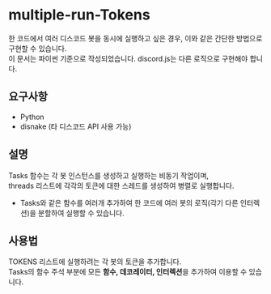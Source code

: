 # multiple-run-Tokens
한 코드에서 여러 디스코드 봇을 동시에 실행하고 싶은 경우, 이와 같은 간단한 방법으로 구현할 수 있습니다.<br/>
이 문서는 파이썬 기준으로 작성되었습니다. discord.js는 다른 로직으로 구현해야 합니다.

## 요구사항
- Python
- disnake (타 디스코드 API 사용 가능)

## 설명
Tasks 함수는 각 봇 인스턴스를 생성하고 실행하는 비동기 작업이며,<br/>
threads 리스트에 각각의 토큰에 대한 스레드를 생성하여 병렬로 실행합니다.<br/>
+ Tasks와 같은 함수를 여러개 추가하여 한 코드에 여러 봇의 로직(각기 다른 인터렉션)을 분할하여 실행할 수 있습니다.

## 사용법
TOKENS 리스트에 실행하려는 각 봇의 토큰을 추가합니다.<br/>
Tasks의 함수 주석 부분에 모든 **함수, 데코레이터, 인터렉션**을 추가하여 이용할 수 있습니다.
